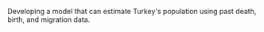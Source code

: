 Developing a model that can estimate Turkey's population using past death, birth, and migration data.
